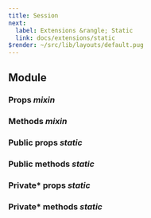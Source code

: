 ```yaml
---
title: Session
next:
  label: Extensions &rangle; Static
  link: docs/extensions/static
$render: ~/src/lib/layouts/default.pug
---
```


## Module

### Props <var>mixin</var>
### Methods <var>mixin</var>

### Public props <var>static</var>
### Public methods <var>static</var>

### Private* props <var>static</var>
### Private* methods <var>static</var>
